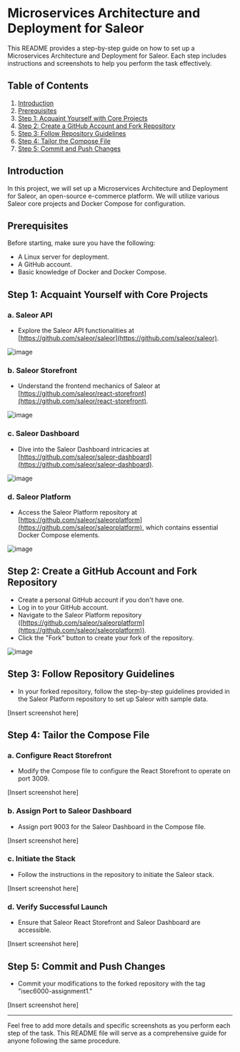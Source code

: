 # Microservices Architecture and Deployment for Saleor

This README provides a step-by-step guide on how to set up a Microservices Architecture and Deployment for Saleor. Each step includes instructions and screenshots to help you perform the task effectively.

## Table of Contents

1. [Introduction](#introduction)
2. [Prerequisites](#prerequisites)
3. [Step 1: Acquaint Yourself with Core Projects](#step-1-acquaint-yourself-with-core-projects)
4. [Step 2: Create a GitHub Account and Fork Repository](#step-2-create-a-github-account-and-fork-repository)
5. [Step 3: Follow Repository Guidelines](#step-3-follow-repository-guidelines)
6. [Step 4: Tailor the Compose File](#step-4-tailor-the-compose-file)
7. [Step 5: Commit and Push Changes](#step-5-commit-and-push-changes)

## Introduction

In this project, we will set up a Microservices Architecture and Deployment for Saleor, an open-source e-commerce platform. We will utilize various Saleor core projects and Docker Compose for configuration.

## Prerequisites

Before starting, make sure you have the following:

- A Linux server for deployment.
- A GitHub account.
- Basic knowledge of Docker and Docker Compose.

## Step 1: Acquaint Yourself with Core Projects

### a. Saleor API

- Explore the Saleor API functionalities at [https://github.com/saleor/saleor](https://github.com/saleor/saleor).

![image](https://github.com/amna74/isec6000-assignment1-task2/assets/64349999/71154e37-cacc-40fb-b84a-3a97467349ac)


### b. Saleor Storefront

- Understand the frontend mechanics of Saleor at [https://github.com/saleor/react-storefront](https://github.com/saleor/react-storefront).

![image](https://github.com/amna74/isec6000-assignment1-task2/assets/64349999/9e8d6e7f-b431-4ef4-b13d-43c8a2328e04)


### c. Saleor Dashboard

- Dive into the Saleor Dashboard intricacies at [https://github.com/saleor/saleor-dashboard](https://github.com/saleor/saleor-dashboard).

![image](https://github.com/amna74/isec6000-assignment1-task2/assets/64349999/44420aea-7cb8-4ce4-b736-de42f3099068)


### d. Saleor Platform

- Access the Saleor Platform repository at [https://github.com/saleor/saleorplatform](https://github.com/saleor/saleorplatform), which contains essential Docker Compose elements.

![image](https://github.com/amna74/isec6000-assignment1-task2/assets/64349999/3c1466f4-2b6c-4ff3-b1e6-f59833be4aec)


## Step 2: Create a GitHub Account and Fork Repository

- Create a personal GitHub account if you don't have one.
- Log in to your GitHub account.
- Navigate to the Saleor Platform repository ([https://github.com/saleor/saleorplatform](https://github.com/saleor/saleorplatform)).
- Click the "Fork" button to create your fork of the repository.

![image](https://github.com/amna74/isec6000-assignment1-task2/assets/64349999/f059f6cf-3661-4871-8b4a-9620e692dae5)


## Step 3: Follow Repository Guidelines

- In your forked repository, follow the step-by-step guidelines provided in the Saleor Platform repository to set up Saleor with sample data.

[Insert screenshot here]

## Step 4: Tailor the Compose File

### a. Configure React Storefront

- Modify the Compose file to configure the React Storefront to operate on port 3009.

[Insert screenshot here]

### b. Assign Port to Saleor Dashboard

- Assign port 9003 for the Saleor Dashboard in the Compose file.

[Insert screenshot here]

### c. Initiate the Stack

- Follow the instructions in the repository to initiate the Saleor stack.

[Insert screenshot here]

### d. Verify Successful Launch

- Ensure that Saleor React Storefront and Saleor Dashboard are accessible.

[Insert screenshot here]

## Step 5: Commit and Push Changes

- Commit your modifications to the forked repository with the tag "isec6000-assignment1."

[Insert screenshot here]

---

Feel free to add more details and specific screenshots as you perform each step of the task. This README file will serve as a comprehensive guide for anyone following the same procedure.
